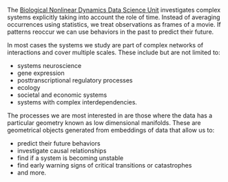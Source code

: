 The [Biological Nonlinear Dynamics Data Science Unit](https://www.oist.jp/research/research-units/bndd) investigates complex systems explicitly taking into account the role of time. Instead of averaging occurrences using statistics, we treat observations as frames of a movie. If patterns reoccur we can use behaviors in the past to predict their future.

In most cases the systems we study are part of complex networks of interactions and cover multiple scales. These include but are not limited to:
* systems neuroscience
* gene expression
* posttranscriptional regulatory processes
* ecology
* societal and economic systems
* systems with complex interdependencies.

The processes we are most interested in are those where the data has a particular geometry known as low dimensional manifolds. These are geometrical objects generated from embeddings of data that allow us to:
* predict their future behaviors
* investigate causal relationships
* find if a system is becoming unstable
* find early warning signs of critical transitions or catastrophes
* and more.
